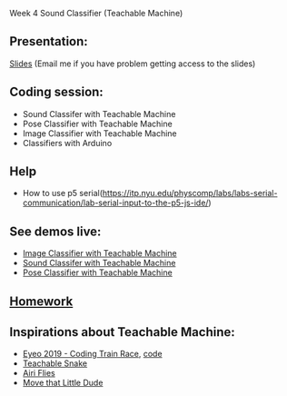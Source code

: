 Week 4 Sound Classifier (Teachable Machine)

## Presentation: 
[Slides](https://docs.google.com/presentation/d/1ZjSUKs_Z9OwduN1iWX_HJ17hBHySmmIGBM5TKH0fKl0/edit?usp=sharing) (Email me if you have problem getting access to the slides)

## Coding session:
  * Sound Classifer with Teachable Machine
  * Pose Classifier with Teachable Machine
  * Image Classifier with Teachable Machine
  * Classifiers with Arduino

## Help
  * How to use p5 serial(https://itp.nyu.edu/physcomp/labs/labs-serial-communication/lab-serial-input-to-the-p5-js-ide/)
 
## See demos live:
  * [Image Classifier with Teachable Machine](https://yining1023.github.io/machine-learning-for-the-web/week4-soundClassifier/teachableMachineImage/)
  * [Sound Classifer with Teachable Machine](https://yining1023.github.io/machine-learning-for-the-web/week4-soundClassifier/teachableMachineSound/)
  * [Pose Classifier with Teachable Machine](https://yining1023.github.io/machine-learning-for-the-web/week4-soundClassifier/teachableMachinePoses/)

## [Homework](https://github.com/yining1023/machine-learning-for-the-web/wiki/Week-4-2019-Fall)

## Inspirations about Teachable Machine:
  * [Eyeo 2019 - Coding Train Race](https://vimeo.com/354276216), [code](https://github.com/CodingTrain/Eyeo-Festival-2019)
  * [Teachable Snake](https://experiments.withgoogle.com/teachable-snake)
  * [Airi Flies](https://www.yonaymoris.me/projects/airiflies)
  * [Move that Little Dude](https://dylandawkinsblog.wordpress.com/2019/05/08/machine-learning-for-web-final/)
